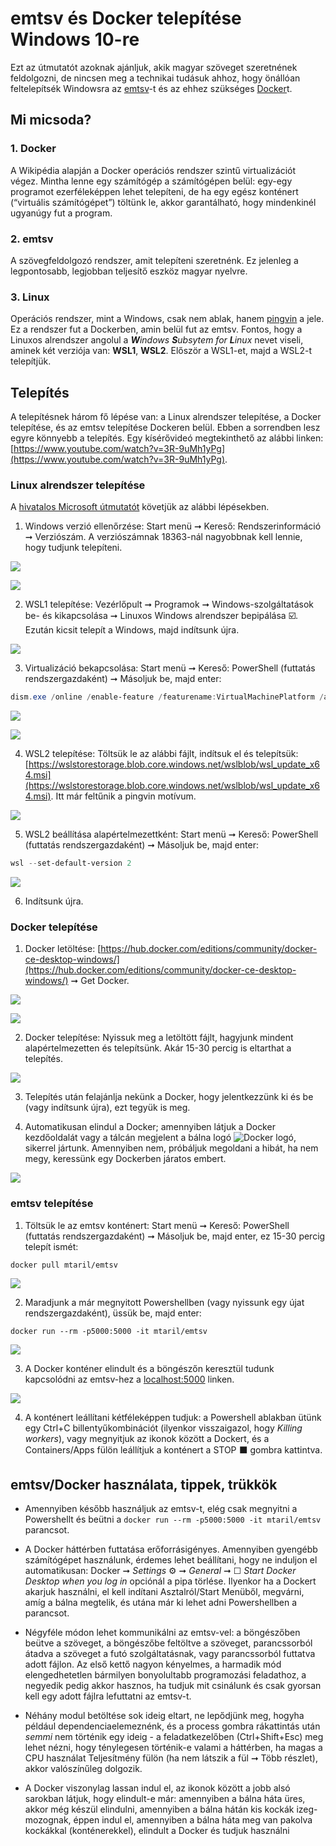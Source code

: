 # emtsv és Docker telepítése Windows 10-re

Ezt az útmutatót azoknak ajánljuk, akik magyar szöveget szeretnének feldolgozni, de nincsen meg a technikai tudásuk ahhoz, hogy önállóan feltelepítsék Windowsra az [emtsv](https://github.com/dlt-rilmta/emtsv)-t és az ehhez szükséges [Docker](https://hu.wikipedia.org/wiki/Docker_(szoftver))t.

## Mi micsoda?

### 1. Docker

A Wikipédia alapján a Docker operációs rendszer szintű virtualizációt végez. Mintha lenne egy számítógép a számítógépen belül: egy-egy programot ezerféleképpen lehet telepíteni, de ha egy egész konténert (“virtuális számítógépet”) töltünk le, akkor garantálható, hogy mindenkinél ugyanúgy fut a program. 

### 2. emtsv

A szövegfeldolgozó rendszer, amit telepíteni szeretnénk. Ez jelenleg a legpontosabb, legjobban teljesítő eszköz magyar nyelvre.

### 3. Linux

Operációs rendszer, mint a Windows, csak nem ablak, hanem [pingvin](https://en.wikipedia.org/wiki/Linux) a jele. Ez a rendszer fut a Dockerben, amin belül fut az emtsv. Fontos, hogy a Linuxos alrendszer angolul a ***W**indows **S**ubsytem for **L**inux* nevet viseli, aminek két verziója van: **WSL1**, **WSL2**. Először a WSL1-et, majd a WSL2-t telepítjük.

## Telepítés

A telepítésnek három fő lépése van: a Linux alrendszer telepítése, a Docker telepítése, és az emtsv telepítése Dockeren belül. Ebben a sorrendben lesz egyre könnyebb a telepítés. Egy kísérővideó megtekinthető az alábbi linken: [https://www.youtube.com/watch?v=3R-9uMh1yPg](https://www.youtube.com/watch?v=3R-9uMh1yPg).

### Linux alrendszer telepítése

A [hivatalos Microsoft útmutatót](https://docs.microsoft.com/en-us/windows/wsl/install-win10) követjük az alábbi lépésekben.

1. Windows verzió ellenőrzése: Start menü ➞ Kereső: Rendszerinformáció ➞ Verziószám. A verziószámnak 18363-nál nagyobbnak kell lennie, hogy tudjunk telepíteni.

![](imgs/vlcsnap-2021-03-12-11h52m14s136.png)

![](imgs/vlcsnap-2021-03-12-11h52m27s180.png)

2. WSL1 telepítése: Vezérlőpult ➞ Programok ➞ Windows-szolgáltatások be- és kikapcsolása ➞ Linuxos Windows alrendszer bepipálása ☑️. Ezután kicsit telepít a Windows, majd indítsunk újra.

![](imgs/vlcsnap-2021-03-12-11h52m58s227.png)

3. Virtualizáció bekapcsolása: Start menü ➞ Kereső: PowerShell (futtatás rendszergazdaként) ➞ Másoljuk be, majd enter: 

```powershell
dism.exe /online /enable-feature /featurename:VirtualMachinePlatform /all /norestart
```

![](imgs/vlcsnap-2021-03-12-11h53m27s816.png)

![](imgs/vlcsnap-2021-03-12-11h53m37s776.png)

4. WSL2 telepítése: Töltsük le az alábbi fájlt, indítsuk el és telepítsük: [https://wslstorestorage.blob.core.windows.net/wslblob/wsl_update_x64.msi](https://wslstorestorage.blob.core.windows.net/wslblob/wsl_update_x64.msi). Itt már feltűnik a pingvin motívum.

![](imgs/vlcsnap-2021-03-12-11h53m58s379.png)

5. WSL2 beállítása alapértelmezettként: Start menü ➞ Kereső: PowerShell (futtatás rendszergazdaként) ➞ Másoljuk be, majd enter: 

```powershell
wsl --set-default-version 2
```

![](imgs/vlcsnap-2021-03-12-11h54m19s708.png)

6. Indítsunk újra.

### Docker telepítése

1. Docker letöltése: [https://hub.docker.com/editions/community/docker-ce-desktop-windows/](https://hub.docker.com/editions/community/docker-ce-desktop-windows/) ➞ Get Docker.

![](imgs/vlcsnap-2021-03-12-11h51m34s218.png)

![](imgs/vlcsnap-2021-03-12-11h51m54s472.png)

2. Docker telepítése: Nyissuk meg a letöltött fájlt, hagyjunk mindent alapértelmezetten és telepítsünk. Akár 15-30 percig is eltarthat a telepítés.

![](imgs/vlcsnap-2021-03-12-11h54m26s610.png)

3. Telepítés után felajánlja nekünk a Docker, hogy jelentkezzünk ki és be (vagy indítsunk újra), ezt tegyük is meg.

4. Automatikusan elindul a Docker; amennyiben látjuk a Docker kezdőoldalát vagy a tálcán megjelent a bálna logó ![Docker logó](whale_small.png), sikerrel jártunk. Amennyiben nem, próbáljuk megoldani a hibát, ha nem megy, keressünk egy Dockerben járatos embert.

![](imgs/vlcsnap-2021-03-12-11h55m00s083.png)

### emtsv telepítése

1. Töltsük le az emtsv konténert: Start menü ➞ Kereső: PowerShell (futtatás rendszergazdaként) ➞ Másoljuk be, majd enter, ez 15-30 percig telepít ismét:

```docker
docker pull mtaril/emtsv
```

![](imgs/vlcsnap-2021-03-12-11h55m17s344.png)

2. Maradjunk a már megnyitott Powershellben (vagy nyissunk egy újat rendszergazdaként), üssük be, majd enter: 

```docker
docker run --rm -p5000:5000 -it mtaril/emtsv
```

![](imgs/vlcsnap-2021-03-12-11h55m43s668.png)

3. A Docker konténer elindult és a böngészőn keresztül tudunk kapcsolódni az emtsv-hez a [localhost:5000](localhost:5000) linken.

![](imgs/vlcsnap-2021-03-12-11h56m07s623.png)

4. A konténert leállítani kétféleképpen tudjuk: a Powershell ablakban ütünk egy Ctrl+C billentyűkombinációt (ilyenkor visszaigazol, hogy *Killing workers*), vagy megnyitjuk az ikonok között a Dockert, és a Containers/Apps fülön leállítjuk a konténert a STOP ⬛ gombra kattintva.

## emtsv/Docker használata, tippek, trükkök

- Amennyiben később használjuk az emtsv-t, elég csak megnyitni a Powershellt és beütni a `docker run --rm -p5000:5000 -it mtaril/emtsv` parancsot. 

- A Docker háttérben futtatása erőforrásigényes. Amennyiben gyengébb számítógépet használunk, érdemes lehet beállítani, hogy ne induljon el automatikusan: Docker ➞ *Settings* ⚙️ ➞ *General* ➞ ☐ *Start Docker Desktop when you log in* opciónál a pipa törlése. Ilyenkor ha a Dockert akarjuk használni, el kell indítani Asztalról/Start Menüből, megvárni, amíg a bálna megtelik, és utána már ki lehet adni Powershellben a parancsot.

- Négyféle módon lehet kommunikálni az emtsv-vel: a böngészőben beütve a szöveget, a böngészőbe feltöltve a szöveget, parancssorból átadva a szöveget a futó szolgáltatásnak, vagy parancssorból futtatva adott fájlon. Az első kettő nagyon kényelmes, a harmadik mód elengedhetetlen bármilyen bonyolultabb programozási feladathoz, a negyedik pedig akkor hasznos, ha tudjuk mit csinálunk és csak gyorsan kell egy adott fájlra lefuttatni az emtsv-t.

- Néhány modul betöltése sok ideig eltart, ne lepődjünk meg, hogyha például dependenciaelemeznénk, és a process gombra rákattintás után *semmi* nem történik egy ideig - a feladatkezelőben (Ctrl+Shift+Esc) meg lehet nézni, hogy ténylegesen történik-e valami a háttérben, ha magas a CPU használat Teljesítmény fülön (ha nem látszik a fül ➞ Több részlet), akkor valószínűleg dolgozik.

- A Docker viszonylag lassan indul el, az ikonok között a jobb alsó sarokban látjuk, hogy elindult-e már: amennyiben a bálna háta üres, akkor még készül elindulni, amennyiben a bálna hátán kis kockák izeg-mozognak, éppen indul el, amennyiben a bálna háta meg van pakolva kockákkal (konténerekkel), elindult a Docker és tudjuk használni